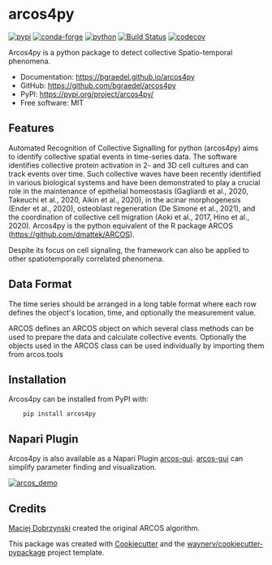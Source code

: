 # arcos4py


[![pypi](https://img.shields.io/pypi/v/arcos4py.svg)](https://pypi.org/project/arcos4py/)
[![conda-forge](https://img.shields.io/conda/vn/conda-forge/arcos4py)](https://anaconda.org/conda-forge/arcos4py)
[![python](https://img.shields.io/pypi/pyversions/arcos4py.svg)](https://pypi.org/project/arcos4py/)
[![Build Status](https://github.com/bgraedel/arcos4py/actions/workflows/dev.yml/badge.svg)](https://github.com/bgraedel/arcos4py/actions/workflows/dev.yml)
[![codecov](https://codecov.io/gh/bgraedel/arcos4py/branch/main/graphs/badge.svg)](https://codecov.io/github/bgraedel/arcos4py)



Arcos4py is a python package to detect collective Spatio-temporal phenomena.

* Documentation: <https://bgraedel.github.io/arcos4py>
* GitHub: <https://github.com/bgraedel/arcos4py>
* PyPI: <https://pypi.org/project/arcos4py/>
* Free software: MIT


## Features

Automated Recognition of Collective Signalling for python (arcos4py) aims to identify collective spatial events in time-series data.
The software identifies collective protein activation in 2- and 3D cell cultures and can track events over time. Such collective waves have been recently identified in various biological systems and have been demonstrated to play a crucial role in the maintenance of epithelial homeostasis (Gagliardi et al., 2020, Takeuchi et al., 2020, Aikin et al., 2020),
in the acinar morphogenesis (Ender et al., 2020), osteoblast regeneration (De Simone et al., 2021), and the coordination of collective cell migration (Aoki et al., 2017, Hino et al., 2020). Arcos4py is the python equivalent of the R package ARCOS (https://github.com/dmattek/ARCOS).

Despite its focus on cell signaling, the framework can also be applied to other spatiotemporally correlated phenomena.

Data Format
-----------
The time series should be arranged in a long table format where each row defines the object's location, time, and optionally the measurement value.

ARCOS defines an ARCOS object on which several class methods can be used to prepare the data and calculate collective events.
Optionally the objects used in the ARCOS class can be used individually by importing them from arcos.tools

Installation
------------
Arcos4py can be installed from PyPI with:

        pip install arcos4py

Napari Plugin
-------------
Arcos4py is also available as a Napari Plugin [arcos-gui](https://github.com/bgraedel/arcos-gui).
[arcos-gui](https://github.com/bgraedel/arcos-gui) can simplify parameter finding and visualization.


[![arcos_demo](https://img.youtube.com/vi/hG_z_BFcAiQ/0.jpg)](https://www.youtube.com/watch?v=hG_z_BFcAiQ)

## Credits

[Maciej Dobrzynski](https://github.com/dmattek) created the original ARCOS algorithm.

This package was created with [Cookiecutter](https://github.com/audreyr/cookiecutter) and the [waynerv/cookiecutter-pypackage](https://github.com/waynerv/cookiecutter-pypackage) project template.
